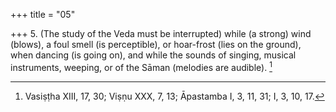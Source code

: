 +++
title = "05"

+++
5. (The study of the Veda must be interrupted) while (a strong) wind (blows), a foul smell (is perceptible), or hoar-frost (lies on the ground), when dancing (is going on), and while the sounds of singing, musical instruments, weeping, or of the Sāman (melodies are audible). [^4] 


[^4]:  Vasiṣṭha XIII, 17, 30; Viṣṇu XXX, 7, 13; Āpastamba I, 3, 11, 31; I, 3, 10, 17.

